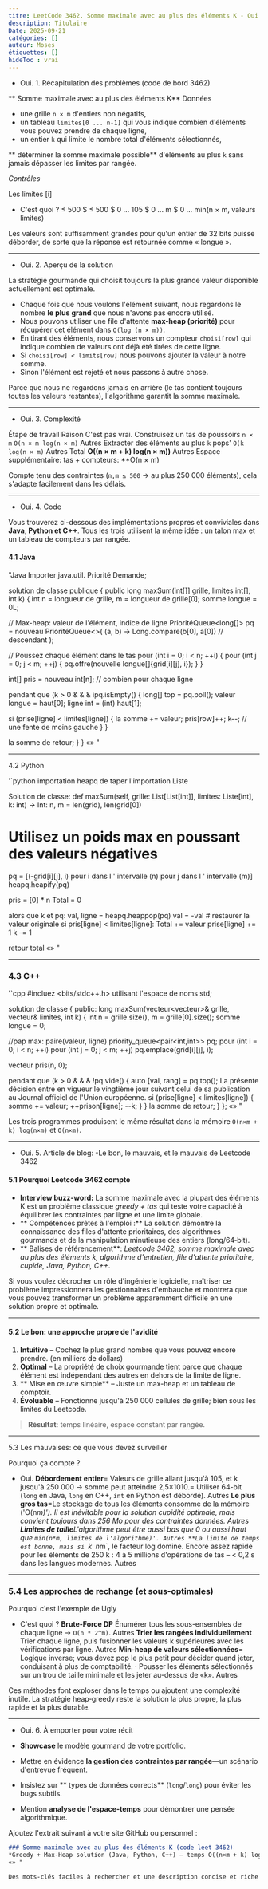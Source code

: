 ```yaml
---
titre: LeetCode 3462. Somme maximale avec au plus des éléments K - Oui.
description: Titulaire
Date: 2025-09-21
catégories: []
auteur: Moses
étiquettes: []
hideToc : vrai
---
```

- Oui. 1. Récapitulation des problèmes (code de bord 3462)

** Somme maximale avec au plus des éléments K**
Données

* une grille `n × m` d'entiers non négatifs,
* un tableau `limites[0 ... n‐1]` qui vous indique combien d'éléments vous pouvez prendre de chaque ligne,
* un entier `k` qui limite le nombre total d'éléments sélectionnés,

** déterminer la somme maximale possible** d'éléments au plus `k` sans jamais dépasser les limites par rangée.

*Contrôles*

Les limites [i]
- C'est quoi ?
≤ 500 $ ≤ 500 $ 0 ... 105 $ 0 ... m $ 0 ... min(n × m, valeurs limites)

Les valeurs sont suffisamment grandes pour qu'un entier de 32 bits puisse déborder, de sorte que la réponse est retournée comme « longue ».

---

- Oui. 2. Aperçu de la solution

La stratégie gourmande qui choisit toujours la plus grande valeur disponible actuellement est optimale.

* Chaque fois que nous voulons l'élément suivant, nous regardons le nombre **le plus grand** que nous n'avons pas encore utilisé.
* Nous pouvons utiliser une file d'attente **max-heap (priorité)** pour récupérer cet élément dans `O(log (n × m))`.
* En tirant des éléments, nous conservons un compteur `choisi[row]` qui indique combien de valeurs ont déjà été tirées de cette ligne.
* Si `choisi[row] < limits[row]` nous pouvons ajouter la valeur à notre somme.
* Sinon l'élément est rejeté et nous passons à autre chose.

Parce que nous ne regardons jamais en arrière (le tas contient toujours toutes les valeurs restantes), l'algorithme garantit la somme maximale.

---

- Oui. 3. Complexité

Étape de travail Raison
C'est pas vrai.
Construisez un tas de poussoirs `n × m` `O(n × m log(n × m)` Autres
Extracter des éléments au plus `k` pops' `O(k log(n × m)` Autres
Total **O((n × m + k) log(n × m))**
Autres Espace supplémentaire: tas + compteurs: **O(n × m)

Compte tenu des contraintes (`n,m ≤ 500` → au plus 250 000 éléments), cela s'adapte facilement dans les délais.

---

- Oui. 4. Code

Vous trouverez ci-dessous des implémentations propres et conviviales dans **Java, Python et C++**.
Tous les trois utilisent la même idée : un talon max et un tableau de compteurs par rangée.

#### 4.1 Java

"Java
Importer java.util. Priorité Demande;

solution de classe publique {
public long maxSum(int[]] grille, limites int[], int k) {
int n = longueur de grille, m = longueur de grille[0];
somme longue = 0L;

// Max-heap: valeur de l'élément, indice de ligne
PrioritéQueue<long[]> pq = nouveau PrioritéQueue<>(
(a, b) -> Long.compare(b[0], a[0]) // descendant
);

// Poussez chaque élément dans le tas
pour (int i = 0; i < n; ++i) {
pour (int j = 0; j < m; ++j) {
pq.offre(nouvelle longue[]{grid[i][j], i});
}
}

int[] pris = nouveau int[n]; // combien pour chaque ligne

pendant que (k > 0 & & & ipq.isEmpty() {
long[] top = pq.poll();
valeur longue = haut[0];
ligne int = (int) haut[1];

si (prise[ligne] < limites[ligne]) {
la somme += valeur;
pris[row]++;
k--; // une fente de moins gauche
}
}

la somme de retour;
}
}
«» "

---

4.2 Python

'`python
importation heapq
de taper l'importation Liste

Solution de classe:
def maxSum(self, grille: List[List[int]],
limites: Liste[int], k: int) -> Int:
n, m = len(grid), len(grid[0])
# Utilisez un poids max en poussant des valeurs négatives
pq = [(-grid[i][j], i) pour i dans l ' intervalle (n) pour j dans l ' intervalle (m)]
heapq.heapify(pq)

pris = [0] * n
Total = 0

alors que k et pq:
val, ligne = heapq.heappop(pq)
val = -val # restaurer la valeur originale
si pris[ligne] < limites[ligne]:
Total += valeur
prise[ligne] += 1
k -= 1

retour total
«» "

---

### 4.3 C++

'`cpp
#incluez <bits/stdc++.h>
utilisant l'espace de noms std;

solution de classe {
public:
long maxSum(vecteur<vecteur<int>>& grille,
vecteur<int>& limites, int k) {
int n = grille.size(), m = grille[0].size();
somme longue = 0;

//pap max: paire(valeur, ligne)
priority_queue<pair<int,int>> pq;
pour (int i = 0; i < n; ++i)
pour (int j = 0; j < m; ++j)
pq.emplace(grid[i][j], i);

vecteur<int> pris(n, 0);

pendant que (k > 0 & & & !pq.vide() {
auto [val, rang] = pq.top();
La présente décision entre en vigueur le vingtième jour suivant celui de sa publication au Journal officiel de l'Union européenne.
si (prise[ligne] < limites[ligne]) {
somme += valeur;
++prison[ligne];
--k;
}
}
la somme de retour;
}
};
«» "

Les trois programmes produisent le même résultat dans la mémoire `O(n×m + k) log(n×m)` et `O(n×m)`.

---

- Oui. 5. Article de blog: -Le bon, le mauvais, et le mauvais de Leetcode 3462

#### 5.1 Pourquoi Leetcode 3462 compte

- **Interview buzz-word:** La somme maximale avec la plupart des éléments K est un problème classique *greedy + tas* qui teste votre capacité à équilibrer les contraintes par ligne et une limite globale.
- ** Compétences prêtes à l'emploi :** La solution démontre la connaissance des files d'attente prioritaires, des algorithmes gourmands et de la manipulation minutieuse des entiers (long/64‐bit).
- ** Balises de référencement**: *Leetcode 3462, somme maximale avec au plus des éléments k, algorithme d'entretien, file d'attente prioritaire, cupide, Java, Python, C++*.

Si vous voulez décrocher un rôle d'ingénierie logicielle, maîtriser ce problème impressionnera les gestionnaires d'embauche et montrera que vous pouvez transformer un problème apparemment difficile en une solution propre et optimale.

---

#### 5.2 Le bon: une approche propre de l'avidité

1. **Intuitive** – Cochez le plus grand nombre que vous pouvez encore prendre. (en milliers de dollars)
2. **Optimal** – La propriété de choix gourmande tient parce que chaque élément est indépendant des autres en dehors de la limite de ligne.
3. ** Mise en œuvre simple** – Juste un max-heap et un tableau de comptoir.
4. **Évoluable** – Fonctionne jusqu'à 250 000 cellules de grille; bien sous les limites du Leetcode.

> **Résultat**: temps linéaire, espace constant par rangée.

---

5.3 Les mauvaises: ce que vous devez surveiller

Pourquoi ça compte ?
- Oui.
**Débordement entier**= Valeurs de grille allant jusqu'à 105, et k jusqu'à 250 000 → somme peut atteindre 2,5×1010.= Utiliser 64-bit (`long` en Java, `long` en C++, `int` en Python est débordé). Autres
**Le plus gros tas**=Le stockage de tous les éléments consomme de la mémoire ('O(n*m)'). Il est inévitable pour la solution cupidité optimale, mais convient toujours dans 256 Mo pour des contraintes données. Autres
**Limites de taille**L'algorithme peut être aussi bas que 0 ou aussi haut que `min(n*m, limites de l'algorithme)'. Autres
**La limite de temps est bonne, mais si `k` `n*m`, le facteur log domine. Encore assez rapide pour les éléments de 250 k : 4 à 5 millions d'opérations de tas – < 0,2 s dans les langues modernes. Autres

---

### 5.4 Les approches de rechange (et sous-optimales)

Pourquoi c'est l'exemple de Ugly
- C'est quoi ?
**Brute-Force DP** Énumérer tous les sous-ensembles de chaque ligne → `O(n * 2^m)`. Autres
**Trier les rangées individuellement** Trier chaque ligne, puis fusionner les valeurs k supérieures avec les vérifications par ligne. Autres
**Min-heap de valeurs sélectionnées**= Logique inverse; vous devez pop le plus petit pour décider quand jeter, conduisant à plus de comptabilité. · Pousser les éléments sélectionnés sur un trou de taille minimale et les jeter au-dessus de «k». Autres

Ces méthodes font exploser dans le temps ou ajoutent une complexité inutile. La stratégie heap‐greedy reste la solution la plus propre, la plus rapide et la plus durable.

---

- Oui. 6. À emporter pour votre récit

- **Showcase** le modèle gourmand de votre portfolio.
- Mettre en évidence **la gestion des contraintes par rangée**—un scénario d'entrevue fréquent.
- Insistez sur ** types de données corrects** (`long`/`long`) pour éviter les bugs subtils.
- Mention **analyse de l'espace-temps** pour démontrer une pensée algorithmique.

Ajoutez l'extrait suivant à votre site GitHub ou personnel :

```markdown
### Somme maximale avec au plus des éléments K (code leet 3462)
*Greedy + Max-Heap solution (Java, Python, C++) – temps O((n×m + k) log(n×m)), mémoire O(n×m). *
«» "

Des mots-clés faciles à rechercher et une description concise et riche en code font que les recruteurs cessent de défiler et commencent à lire. Bonne chance pour votre prochain entretien !